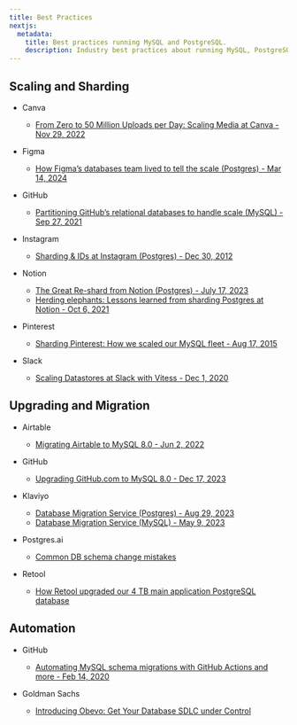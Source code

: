 ```yaml
---
title: Best Practices
nextjs:
  metadata:
    title: Best practices running MySQL and PostgreSQL.
    description: Industry best practices about running MySQL, PostgreSQL in production.
---
```


## Scaling and Sharding

- Canva

  - [From Zero to 50 Million Uploads per Day: Scaling Media at Canva - Nov 29, 2022](https://www.canva.dev/blog/engineering/from-zero-to-50-million-uploads-per-day-scaling-media-at-canva/)

- Figma

  - [How Figma’s databases team lived to tell the scale (Postgres) - Mar 14, 2024](https://www.figma.com/blog/how-figmas-databases-team-lived-to-tell-the-scale/)

- GitHub

  - [Partitioning GitHub’s relational databases to handle scale (MySQL) - Sep 27, 2021](https://github.blog/2021-09-27-partitioning-githubs-relational-databases-scale/)

- Instagram

  - [Sharding & IDs at Instagram (Postgres) - Dec 30, 2012](https://instagram-engineering.com/sharding-ids-at-instagram-1cf5a71e5a5c)

- Notion

  - [The Great Re-shard from Notion (Postgres) - July 17, 2023](https://www.notion.so/blog/the-great-re-shard)
  - [Herding elephants: Lessons learned from sharding Postgres at Notion - Oct 6, 2021](https://www.notion.so/blog/sharding-postgres-at-notion)

- Pinterest

  - [Sharding Pinterest: How we scaled our MySQL fleet - Aug 17, 2015](https://medium.com/pinterest-engineering/sharding-pinterest-how-we-scaled-our-mysql-fleet-3f341e96ca6f)

- Slack

  - [Scaling Datastores at Slack with Vitess - Dec 1, 2020](https://slack.engineering/scaling-datastores-at-slack-with-vitess/)

## Upgrading and Migration

- Airtable

  - [Migrating Airtable to MySQL 8.0 - Jun 2, 2022](https://medium.com/airtable-eng/migrating-airtable-to-mysql-8-0-809f0398a493)

- GitHub

  - [Upgrading GitHub.com to MySQL 8.0 - Dec 17, 2023](https://github.blog/2023-12-07-upgrading-github-com-to-mysql-8-0/)

- Klaviyo

  - [Database Migration Service (Postgres) - Aug 29, 2023](https://klaviyo.tech/database-migration-service-case-study-1-6f9dd49d5855)
  - [Database Migration Service (MySQL) - May 9, 2023](https://klaviyo.tech/database-migration-service-case-study-1-6f9dd49d5855)

- Postgres.ai

  - [Common DB schema change mistakes](https://postgres.ai/blog/20220525-common-db-schema-change-mistakes)

- Retool

  - [How Retool upgraded our 4 TB main application PostgreSQL database](https://retool.com/blog/how-we-upgraded-postgresql-database)

## Automation

- GitHub

  - [Automating MySQL schema migrations with GitHub Actions and more - Feb 14, 2020](https://github.blog/2020-02-14-automating-mysql-schema-migrations-with-github-actions-and-more/)

- Goldman Sachs

  - [Introducing Obevo: Get Your Database SDLC under Control](https://www.infoq.com/articles/Obevo-Introduction/)
